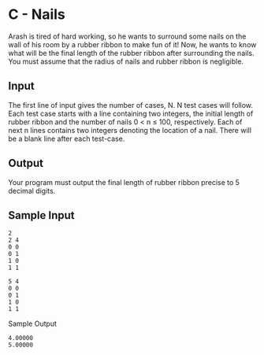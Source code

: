 # C - Nails

Arash is tired of hard working, so he wants to surround some nails on the wall of his room by a rubber ribbon to make fun of it! Now, he wants to know what will be the final length of the rubber ribbon after surrounding the nails. You must assume that the radius of nails and rubber ribbon is negligible.

## Input

The first line of input gives the number of cases, N. N test cases will follow. Each test case starts with a line containing two integers, the initial length of rubber ribbon and the number of nails 0 < n ≤ 100, respectively. Each of next n lines contains two integers denoting the location of a nail. There will be a blank line after each test-case.

## Output

Your program must output the final length of rubber ribbon precise to 5 decimal digits.

## Sample Input

```
2
2 4
0 0
0 1
1 0
1 1

5 4
0 0
0 1
1 0
1 1
```

Sample Output

```
4.00000
5.00000
```